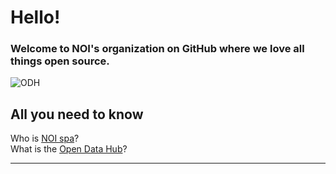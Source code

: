 # Hello!
### Welcome to NOI's organization on GitHub where we love all things open source.
![ODH](https://user-images.githubusercontent.com/101118017/196189014-58a1c382-5f2c-43a8-bb53-b46c3de731ba.png)
## All you need to know
Who is [NOI spa](https://noi.bz.it/en)?<br>
What is the [Open Data Hub](https://opendatahub.com/)?
***
